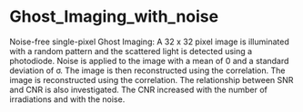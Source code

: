 # Ghost_Imaging_with_noise
Noise-free single-pixel Ghost Imaging: A 32 x 32 pixel image is illuminated with a random pattern and the scattered light is detected using a photodiode. Noise is applied to the image with a mean of 0 and a standard deviation of σ. The image is then reconstructed using the correlation. The image is reconstructed using the correlation.
The relationship between SNR and CNR is also investigated.
The CNR increased with the number of irradiations and with the noise.